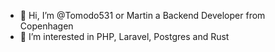 - 👋 Hi, I’m @Tomodo531 or Martin a Backend Developer from Copenhagen
- 👀 I’m interested in PHP, Laravel, Postgres and Rust

<!---
Tomodo531/Tomodo531 is a ✨ special ✨ repository because its `README.md` (this file) appears on your GitHub profile.
You can click the Preview link to take a look at your changes.
--->
